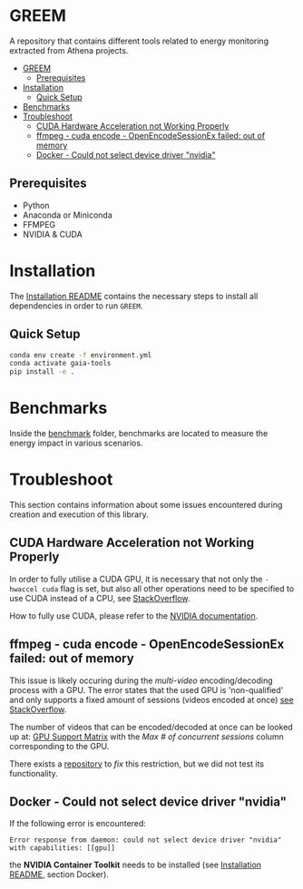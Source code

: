 # GREEM

A repository that contains different tools related to energy monitoring extracted from Athena projects.

<!-- Explain the advantages of using this tool -->

- [GREEM](#greem)
  - [Prerequisites](#prerequisites)
- [Installation](#installation)
  - [Quick Setup](#quick-setup)
- [Benchmarks](#benchmarks)
- [Troubleshoot](#troubleshoot)
  - [CUDA Hardware Acceleration not Working Properly](#cuda-hardware-acceleration-not-working-properly)
  - [ffmpeg - cuda encode - OpenEncodeSessionEx failed: out of memory](#ffmpeg---cuda-encode---openencodesessionex-failed-out-of-memory)
  - [Docker - Could not select device driver "nvidia"](#docker---could-not-select-device-driver-nvidia)

## Prerequisites

- Python
- Anaconda or Miniconda
- FFMPEG
- NVIDIA & CUDA

# Installation

The [Installation README](INSTALL.md) contains the necessary steps to install all dependencies in order to run `GREEM`.

## Quick Setup

```bash
conda env create -f environment.yml
conda activate gaia-tools
pip install -e .
```

# Benchmarks

Inside the [benchmark](gaia/benchmark/README.md) folder, benchmarks are located to measure the energy impact in various scenarios.

# Troubleshoot

This section contains information about some issues encountered during creation and execution of this library.

## CUDA Hardware Acceleration not Working Properly

In order to fully utilise a CUDA GPU, it is necessary that not only the `-hwaccel cuda` flag is set, but also all other operations need to be specified to use CUDA instead of a CPU, see [StackOverflow](https://stackoverflow.com/questions/44510765/gpu-accelerated-video-processing-with-ffmpeg).

How to fully use CUDA, please refer to the [NVIDIA documentation](https://docs.nvidia.com/video-technologies/video-codec-sdk/12.0/ffmpeg-with-nvidia-gpu/index.html).

## ffmpeg - cuda encode - OpenEncodeSessionEx failed: out of memory

This issue is likely occuring during the *multi-video* encoding/decoding process with a GPU.
The error states that the used GPU is 'non-qualified' and only supports a fixed amount of sessions (videos encoded at once) [see StackOverflow](https://stackoverflow.com/questions/46393526/ffmpeg-cuda-encode-openencodesessionex-failed-out-of-memory).

The number of videos that can be encoded/decoded at once can be looked up at: [GPU Support Matrix](https://developer.nvidia.com/video-encode-and-decode-gpu-support-matrix-new#Encoder) with the *Max \# of concurrent sessions* column corresponding to the GPU.

There exists a [repository](https://github.com/keylase/nvidia-patch) to *fix* this restriction, but we did not test its functionality.


## Docker - Could not select device driver "nvidia"

If the following error is encountered:

`Error response from daemon: could not select device driver "nvidia" with capabilities: [[gpu]]`

the **NVIDIA Container Toolkit** needs to be installed (see [Installation README](INSTALL.md), section Docker).
